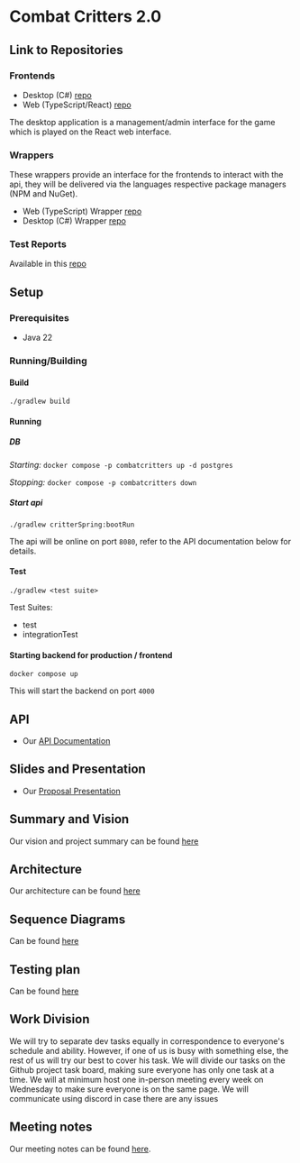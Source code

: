 # Combat Critters 2.0

## Link to Repositories

### Frontends
- Desktop (C#) [repo](https://github.com/InternetEnemies/combatcritters-maui)
- Web (TypeScript/React) [repo](https://github.com/InternetEnemies/combatcritters-react)

The desktop application is a management/admin interface for the game which is played on the
React web interface.

### Wrappers
These wrappers provide an interface for the frontends to interact with the api, they will be
delivered via the languages respective package managers (NPM and NuGet).
- Web (TypeScript) Wrapper [repo](https://github.com/InternetEnemies/combatcritters-ts)
- Desktop (C#) Wrapper [repo](https://github.com/InternetEnemies/combatcritters-sharp)

### Test Reports
Available in this [repo](https://github.com/InternetEnemies/TestResults)

## Setup
### Prerequisites
- Java 22
### Running/Building
#### Build
`./gradlew build`
#### Running
##### DB

*Starting:*
`docker compose -p combatcritters up -d postgres`

*Stopping:*
`docker compose -p combatcritters down`

##### Start api
`./gradlew critterSpring:bootRun`

The api will be online on port `8080`, refer to the API documentation below for details.
#### Test
`./gradlew <test suite>`

Test Suites:
- test
- integrationTest

#### Starting backend for production / frontend
`docker compose up`

This will start the backend on port `4000`

## API
- Our [API Documentation](https://api-fiddle.com/editor/vanjackals-organization/critter-spec)
## Slides and Presentation

- Our [Proposal Presentation](https://docs.google.com/presentation/d/1ejMu4u_MBDTiwN8okK5Jnudc20xtLdkQM-5kvj9lD6E/edit#slide=id.gc6f980f91_0_42)

## Summary and Vision
Our vision and project summary can be found [here](./Documents/VISION.md)

## Architecture
Our architecture can be found [here](./Documents/ARCHITECTURE.md)

## Sequence Diagrams
Can be found [here](./Documents/SequenceDiagrams/README.md)

## Testing plan
Can be found [here](./Documents/TESTING_PLAN.md)

## Work Division

We will try to separate dev tasks equally in correspondence to everyone's schedule and ability. However, if one of us is busy with something else, the rest of us will try our best to cover his task. We will divide our tasks on the Github project task board, making sure everyone has only one task at a time. We will at minimum host one in-person meeting every week on Wednesday to make sure everyone is on the same page. We will communicate using discord in case there are any issues

## Meeting notes
Our meeting notes can be found [here](./Documents/Meetings).
